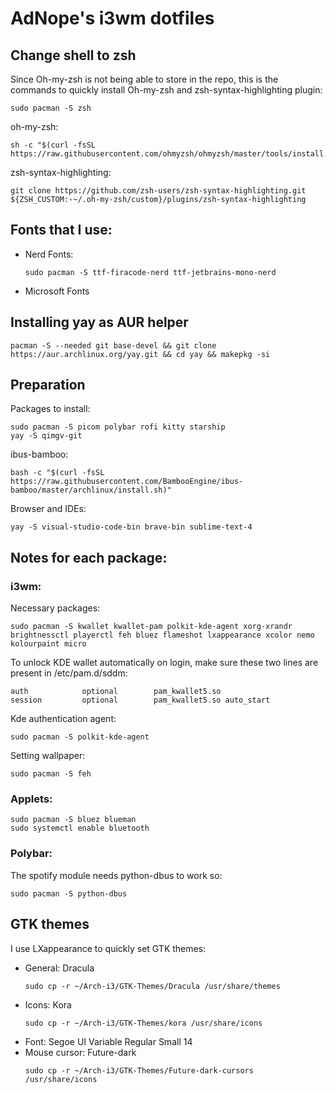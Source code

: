 # AdNope's i3wm dotfiles

## Change shell to zsh
Since Oh-my-zsh is not being able to store in the repo, this is the commands to quickly install Oh-my-zsh and zsh-syntax-highlighting plugin:
```
sudo pacman -S zsh
```
oh-my-zsh:
```
sh -c "$(curl -fsSL https://raw.githubusercontent.com/ohmyzsh/ohmyzsh/master/tools/install.sh)"
```
zsh-syntax-highlighting:
```
git clone https://github.com/zsh-users/zsh-syntax-highlighting.git ${ZSH_CUSTOM:-~/.oh-my-zsh/custom}/plugins/zsh-syntax-highlighting
```

## Fonts that I use:
- Nerd Fonts:
    ```
    sudo pacman -S ttf-firacode-nerd ttf-jetbrains-mono-nerd
    ```
- Microsoft Fonts

## Installing yay as AUR helper
```
pacman -S --needed git base-devel && git clone https://aur.archlinux.org/yay.git && cd yay && makepkg -si
```
## Preparation
Packages to install:
```
sudo pacman -S picom polybar rofi kitty starship
yay -S qimgv-git
```
ibus-bamboo:
```
bash -c "$(curl -fsSL https://raw.githubusercontent.com/BambooEngine/ibus-bamboo/master/archlinux/install.sh)"
```
Browser and IDEs:
```
yay -S visual-studio-code-bin brave-bin sublime-text-4
```

## Notes for each package:

### i3wm:
Necessary packages:
```
sudo pacman -S kwallet kwallet-pam polkit-kde-agent xorg-xrandr brightnessctl playerctl feh bluez flameshot lxappearance xcolor nemo kolourpaint micro
```

To unlock KDE wallet automatically on login, make sure these two lines are present in /etc/pam.d/sddm:
```
auth            optional        pam_kwallet5.so
session         optional        pam_kwallet5.so auto_start
```
Kde authentication agent:
```
sudo pacman -S polkit-kde-agent
```

Setting wallpaper:
```
sudo pacman -S feh
```

### Applets:
```
sudo pacman -S bluez blueman
sudo systemctl enable bluetooth
```

### Polybar:
The spotify module needs python-dbus to work so:
```
sudo pacman -S python-dbus
```

## GTK themes
I use LXappearance to quickly set GTK themes:
- General: Dracula
    ```
    sudo cp -r ~/Arch-i3/GTK-Themes/Dracula /usr/share/themes
    ```
- Icons: Kora
    ```
    sudo cp -r ~/Arch-i3/GTK-Themes/kora /usr/share/icons
    ```
- Font: Segoe UI Variable Regular Small 14
- Mouse cursor: Future-dark
    ```
    sudo cp -r ~/Arch-i3/GTK-Themes/Future-dark-cursors /usr/share/icons  
    ```